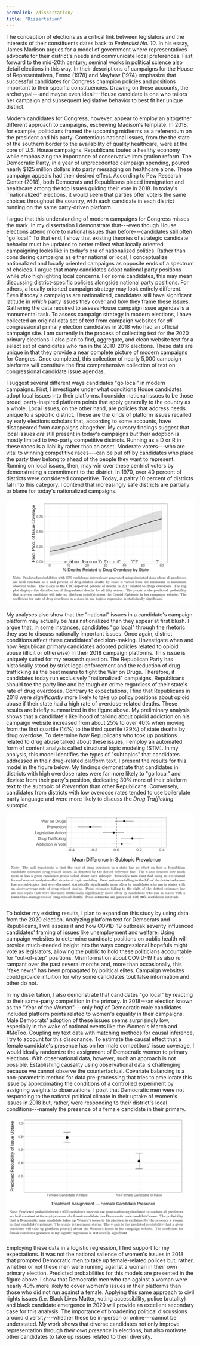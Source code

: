 ```yaml
---
permalink: /dissertation/
title: "Dissertation"
---
```


The conception of elections as a critical link between legislators and the interests of their constituents dates back to *Federalist No. 10*. In his essay, James Madison argues for a model of government where representatives advocate for their district's needs and communicate local preferences. Fast forward to the mid-20th century; seminal works in political science also detail elections in this way. In their descriptions of campaigns for the House of Representatives, Fenno (1978) and Mayhew (1974) emphasize that successful candidates for Congress champion policies and positions important to their specific constituencies. Drawing on these accounts, the archetypal---and maybe even ideal---House candidate is one who tailors her campaign and subsequent legislative behavior to best fit her unique district.

Modern candidates for Congress, however, appear to employ an altogether different approach to campaigns, eschewing Madison's template. In 2018, for example, politicians framed the upcoming midterms as a referendum on the president and his party. Contentious national issues, from the the state of the southern border to the availability of quality healthcare, were at the core of U.S. House campaigns. Republicans touted a healthy economy while emphasizing the importance of conservative immigration reform. The Democratic Party, in a year of unprecedented campaign spending, poured nearly \$125 million dollars into party messaging on healthcare alone. These campaign appeals had their desired effect. According to Pew Research Center (2018), both Democrats and Republicans placed immigration and healthcare among the top issues guiding their vote in 2018. In today's ``nationalized" elections, it would seem that parties offer voters the same choices throughout the country, with each candidate in each district running on the same party-driven platform. 

I argue that this understanding of modern campaigns for Congress misses the mark. In my dissertation I demonstrate that---even though House elections attend more to national issues than before---candidates still often "go local." To that end, I show that existing theories of strategic candidate behavior must be updated to better reflect what locally oriented campaigning looks like in today's era of nationalized politics. Rather than considering campaigns as either national or local, I conceptualize nationalized and locally oriented campaigns as opposite ends of a spectrum of choices. I argue that many candidates adopt national party positions while *also* highlighting local concerns. For some candidates, this may mean discussing district-specific policies alongside national party positions. For others, a locally oriented campaign strategy may look entirely different. Even if today's campaigns are nationalized, candidates still have significant latitude in *which* party issues they cover and *how* they frame these issues. 
Gathering the data required to assess House campaign issue agendas is a monumental task. To assess campaign strategy in modern elections, I have collected an original data set of text from campaign websites for *all* congressional primary election candidates in 2018 who had an official campaign site. I am currently in the process of collecting text for the 2020 primary elections. I also plan to find, aggregate, and clean website text for a select set of candidates who ran in the 2010-2016 elections. These data are unique in that they provide a near complete picture of modern campaigns for Congres. Once completed, this collection of nearly 5,000 campaign platforms will constitute the first comprehensive collection of text on congressional candidate issue agendas.  

I suggest several different ways candidates "go local" in modern campaigns. First, I investigate under what conditions House candidates adopt local issues into their platforms. I consider national issues to be those broad, party-inspired platform points that apply generally to the country as a whole. Local issues, on the other hand, are policies that address needs unique to a specific district. These are the kinds of platform issues recalled by early elections scholars that, according to some accounts, have disappeared from campaigns altogether. My cursory findings suggest that local issues *are* still present in today's campaigns *but* their adoption is mostly limited to two-party competitive districts. Running as a D or R in these races is a liability rather than an asset. Moderate voters---who are vital to winning competitive races---can be put off by candidates who place the party they belong to ahead of the people they want to represent. Running on local issues, then, may win over these centrist voters by demonstrating a commitment to the district. In 1970, over 40 percent of districts were considered competitive. Today, a paltry 10 percent of districts fall into this category. I contend that increasingly safe districts are partially to blame for today's nationalized campaigns.

![](/images/research/op_ep.png)

My analyses also show that the "national" issues in a candidate's campaign platform may actually be *less* nationalized than they appear at first blush. I argue that, in some instances, candidates "go local" through the rhetoric they use to discuss nationally important issues. Once again, district conditions affect these candidates' decision-making. I investigate when and how Republican primary candidates adopted policies related to opioid abuse (illicit or otherwise) in their 2018 campaign platforms. This issue is uniquely suited for my research question. The Republican Party has historically stood by strict legal enforcement and the reduction of drug trafficking as the best means to fight the War on Drugs. Therefore, if candidates today run exclusively "nationalized" campaigns, Republicans should toe the party line and be tough on crime regardless of their state's rate of drug overdoses. Contrary to expectations, I find that Republicans in 2018 were *significantly* more likely to take up policy positions about opioid abuse if their state had a high rate of overdose-related deaths. These results are briefly summarized in the figure above.  My preliminary analysis shows that a candidate's likelihood of talking about opioid addiction on his campaign website increased from about 25% to over 40% when moving from the first quartile (14%) to the third quartile (29%) of state deaths by drug overdose. To determine *how* Republicans who took up positions related to drug abuse talked about these issues, I employ an automated form of content analysis called structural topic modeling (STM). In my analysis, this model identifies the types of "subtopics" that candidates addressed in their drug-related platform text. I present the results for this model in the figure below. My findings demonstrate that candidates in districts with high overdose rates were far more likely to "go local" and deviate from their party's position, dedicating 30% more of their platform text to the subtopic of *Prevention* than other Republicans. Conversely, candidates from districts with low overdose rates tended to use boilerplate party language and were more likely to discuss the *Drug Trafficking* subtopic.

![](/images/research/stm.png)

To bolster my existing results, I plan to expand on this study by using data from the 2020 election. Analyzing platform text for Democrats and Republicans, I will assess if and how COVID-19 outbreak severity influenced candidates' framing of issues like unemployment and welfare. Using campaign websites to determine candidate positions on public health will provide much-needed insight into the ways congressional hopefuls might vote as legislators, allowing the public to hold these politicians accountable for "out-of-step" positions. Misinformation about COVID-19 has also run rampant over the past several months and, more than occasionally, this "fake news" has been propagated by political elites. Campaign websites could provide intuition for why some candidates tout false information and other do not. 

In my dissertation, I also demonstrate that candidates "go local" by reacting to their same-party competition in the primary. In 2018---an election known as the "Year of the Woman"---only *half* of Democratic male candidates included platform points related to women's equality in their campaigns. Male Democrats' adoption of these issues seems surprisingly low, especially in the wake of national events like the Women's March and #MeToo. Coupling my text data with matching methods for causal inference, I try to account for this dissonance. To estimate the causal effect that a female candidate's presence has on her male competitors' issue coverage, I would ideally randomize the assignment of Democratic women to primary elections. With observational data, however, such an approach is not possible. Establishing causality using observational data is challenging because we cannot observe the counterfactual. Covariate balancing is a non-parametric method for data pre-processing that tries to ameliorate this issue by approximating the conditions of a controlled experiment by assigning weights to observations. I posit that Democratic men were not responding to the national political climate in their uptake of women's issues in 2018 but, rather, were responding to their district's local conditions---namely the presence of a female candidate in their primary. 

![](/images/research/women.png)

Employing these data in a logistic regression, I find support for my expectations. It was not the national salience of women's issues in 2018 that prompted Democratic men to take up female-related polices but, rather, whether or not these men were running against a woman in their own primary election. Predicted probabilities for this models are presented in the figure above. I show that Democratic men who ran against a woman were nearly 40% more likely to cover women's issues in their platforms than those who did not run against a female. Applying this same approach to civil rights issues (i.e. Black Lives Matter, voting accessibility, police brutality) and black candidate emergence in 2020 will provide an excellent secondary case for this analysis. The importance of broadening political discussions around diversity---whether these be in-person or online---cannot be understated. My work shows that diverse candidates not only improve representation through *their own presence* in elections, but also motivate other candidates to take up issues related to their diversity. 
